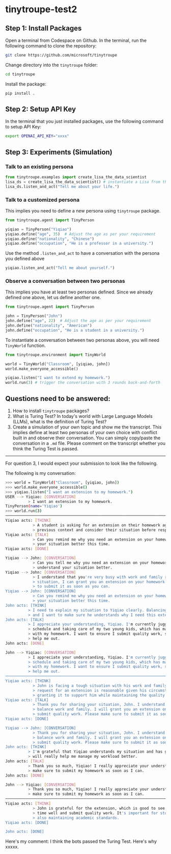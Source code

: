 # tinytroupe-test2

## Step 1: Install Packages

Open a terminal from Codespace on Github. In the terminal, run the following command to clone the repository:

```bash
git clone https://github.com/microsoft/tinytroupe
```

Change directory into the `tinytroupe` folder:

```bash
cd tinytroupe
```

Install the package:

```bash
pip install .
```

## Step 2: Setup API Key

In the terminal that you just installed packages, use the following command to setup API Key:

```bash
export OPENAI_API_KEY="xxxx"
```

## Step 3: Experiments (Simulation)

### Talk to an existing persona

```python
from tinytroupe.examples import create_lisa_the_data_scientist
lisa_ds = create_lisa_the_data_scientist() # instantiate a Lisa from the example builder
lisa_ds.listen_and_act("Tell me about your life.")
```

### Talk to a customized persona

This implies you need to define a new persona using `tinytroupe` package.

```python
from tinytroupe.agent import TinyPerson

yiqiao = TinyPerson("Yiqiao")
yiqiao.define("age", 35)  # Adjust the age as per your requirement
yiqiao.define("nationality", "Chinese")
yiqiao.define("occupation", "He is a professor in a university.")
```

Use the method `.listen_and_act` to have a conversation with the persona you defined above

```python
yiqiao.listen_and_act("Tell me about yourself.")
```

### Observe a conversation between two personas

This implies you have at least two personas defined. Since we already defined one above, let us define another one.

```python
from tinytroupe.agent import TinyPerson

john = TinyPerson("John")
john.define("age", 22)  # Adjust the age as per your requirement
john.define("nationality", "American")
john.define("occupation", "He is a student in a university.")
```

To instantiate a conversation between two personas above, you will need `TinyWorld` function.

```python
from tinytroupe.environment import TinyWorld

world = TinyWorld("Classroom", [yiqiao, john])
world.make_everyone_accessible()

yiqiao.listen("I want to extend my homework.")
world.run(3) # trigger the conversation with 3 rounds back-and-forth
```

## Questions need to be answered:

1. How to install `tinytroupe` packages?
2. What is Turing Test? In today's world with Large Language Models (LLMs), what is the definition of Turing Test?
3. Create a simulation of your own topic and show me the transcript. This implies define at least two personas of your own choice with conflict built in and observe their conversation. You can simply copy/paste the conversation in a `.md` file. Please comment on the transcript whether you think the Turing Test is passed.

---
For question 3, I would expect your submission to look like the following.

The following is my conversation:

```bash
>>> world = TinyWorld("Classroom", [yiqiao, john])
>>> world.make_everyone_accessible()
>>> yiqiao.listen("I want an extension to my homework.")
USER --> Yiqiao: [CONVERSATION] 
          > I want an extension to my homework.
TinyPerson(name='Yiqiao')
>>> world.run(3)
───────────────────────────────────────────────────────────────────────────────────── Classroom step 1 of 3 ──────────────────────────────────────────────────────────────────────────────────────
Yiqiao acts: [THINK] 
            > A student is asking for an extension on their homework again. I need to remember the
            > previous context and consider their situation before responding.
Yiqiao acts: [TALK] 
            > Can you remind me why you need an extension on your homework? I want to understand
            > your situation better this time.
Yiqiao acts: [DONE] 

Yiqiao --> John: [CONVERSATION] 
            > Can you tell me why you need an extension on your homework this week? I want to
            > understand your situation better.
Yiqiao --> John: [CONVERSATION] 
            > I understand that you're very busy with work and family responsibilities. Given your
            > situation, I can grant you an extension on your homework this week. Please make sure
            > to submit it as soon as you can.
Yiqiao --> John: [CONVERSATION] 
            > Can you remind me why you need an extension on your homework? I want to understand
            > your situation better this time.
John acts: [THINK] 
          > I need to explain my situation to Yiqiao clearly. Balancing work and family is tough,
          > and I want to make sure he understands why I need this extension.
John acts: [TALK] 
          > I appreciate your understanding, Yiqiao. I'm currently juggling a demanding work
          > schedule and taking care of my two young kids, which has made it challenging to keep up
          > with my homework. I want to ensure I submit quality work, so an extension would really
          > help me out.
John acts: [DONE] 

John --> Yiqiao: [CONVERSATION] 
          > I appreciate your understanding, Yiqiao. I'm currently juggling a demanding work
          > schedule and taking care of my two young kids, which has made it challenging to keep up
          > with my homework. I want to ensure I submit quality work, so an extension would really
          > help me out.
───────────────────────────────────────────────────────────────────────────────────── Classroom step 2 of 3 ──────────────────────────────────────────────────────────────────────────────────────
Yiqiao acts: [THINK] 
            > John is facing a tough situation with his work and family responsibilities. His
            > request for an extension is reasonable given his circumstances. I should consider
            > granting it to support him while maintaining the quality of work expected in my class.
Yiqiao acts: [TALK] 
            > Thank you for sharing your situation, John. I understand how challenging it can be to
            > balance work and family. I will grant you an extension on your homework to help you
            > submit quality work. Please make sure to submit it as soon as you can.
Yiqiao acts: [DONE] 

Yiqiao --> John: [CONVERSATION] 
            > Thank you for sharing your situation, John. I understand how challenging it can be to
            > balance work and family. I will grant you an extension on your homework to help you
            > submit quality work. Please make sure to submit it as soon as you can.
John acts: [THINK] 
          > I'm grateful that Yiqiao understands my situation and has granted me the extension. This
          > will really help me manage my workload better.
John acts: [TALK] 
          > Thank you so much, Yiqiao! I really appreciate your understanding and support. I will
          > make sure to submit my homework as soon as I can.
John acts: [DONE] 

John --> Yiqiao: [CONVERSATION] 
          > Thank you so much, Yiqiao! I really appreciate your understanding and support. I will
          > make sure to submit my homework as soon as I can.
───────────────────────────────────────────────────────────────────────────────────── Classroom step 3 of 3 ──────────────────────────────────────────────────────────────────────────────────────
Yiqiao acts: [THINK] 
            > John is grateful for the extension, which is good to see. I hope he can manage his
            > time well and submit quality work. It's important for students to feel supported while
            > also maintaining academic standards.
Yiqiao acts: [DONE] 

John acts: [DONE] 
```

Here's my comment: I think the bots passed the Turing Test. Here's why xxxxx.